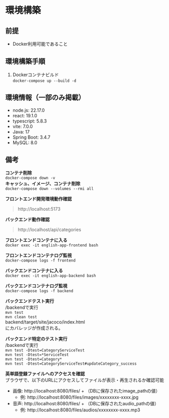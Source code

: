 # 環境構築

## 前提
- Docker利用可能であること

## 環境構築手順
1. Dockerコンテナビルド  
`docker-compose up --build -d`

## 環境情報（一部のみ掲載）
- node.js: 22.17.0  
- react: 19.1.0  
- typescript: 5.8.3  
- vite: 7.0.0  
- Java: 17  
- Spring Boot: 3.4.7  
- MySQL: 8.0  

## 備考
**コンテナ削除**  
`docker-compose down -v`  
**キャッシュ、イメージ、コンテナ削除**  
`docker-compose down --volumes --rmi all`

**フロントエンド開発環境動作確認**  
> http://localhost:5173

**バックエンド動作確認**  
> http://localhost/api/categories

**フロントエンドコンテナに入る**  
`docker exec -it english-app-frontend bash`  

**フロントエンドコンテナログ監視**  
`docker-compose logs -f frontend`

**バックエンドコンテナに入る**  
`docker exec -it english-app-backend bash`

**バックエンドコンテナログ監視**  
`docker-compose logs -f backend`

**バックエンドテスト実行**  
/backendで実行  
`mvn test`  
`mvn clean test`  
backend/target/site/jacoco/index.html  
にカバレッジが作成される。

**バックエンド特定のテスト実行**  
/backendで実行  
`mvn test -Dtest=CategoryServiceTest`  
`mvn test -Dtest=*ServiceTest`  
`mvn test -Dtest=Category*`  
`mvn test -Dtest=CategoryServiceTest#updateCategory_success`  

**英単語登録ファイルへのアクセスを確認**  
ブラウザで、以下のURLにアクセスしてファイルが表示・再生されるか確認可能
- 画像: http://localhost:8080/files/ + （DBに保存されたimage_pathの値）
  - 例: http://localhost:8080/files/images/xxxxxxxx-xxxx.jpg
- 音声: http://localhost:8080/files/ + （DBに保存されたaudio_pathの値）
  - 例: http://localhost:8080/files/audios/xxxxxxxx-xxxx.mp3